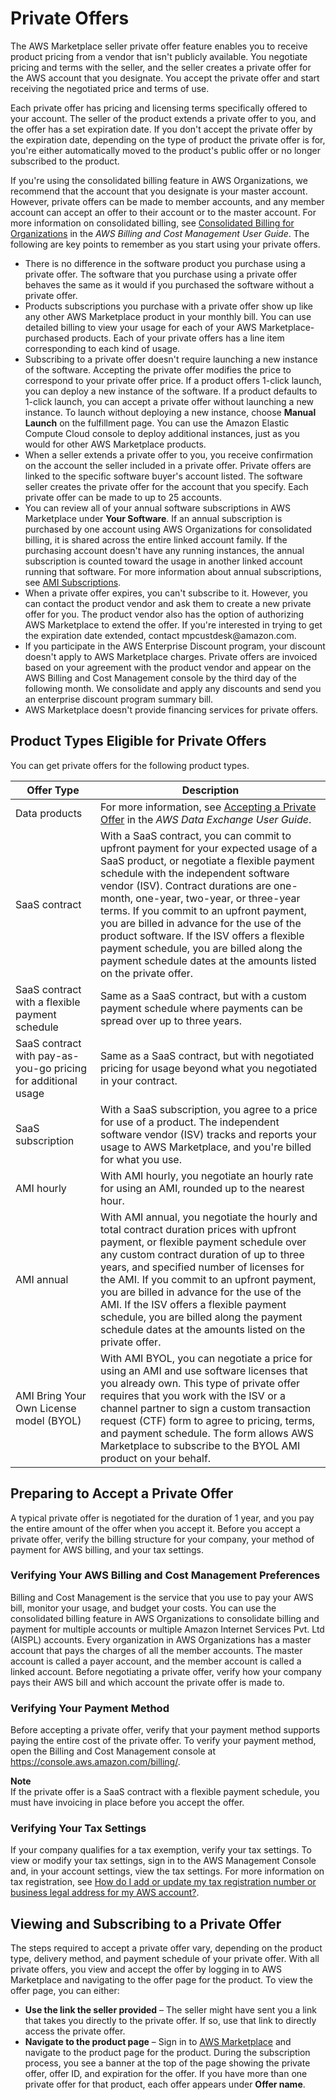 # Private Offers<a name="buyer-private-offers"></a>

 The AWS Marketplace seller private offer feature enables you to receive product pricing from a vendor that isn't publicly available\. You negotiate pricing and terms with the seller, and the seller creates a private offer for the AWS account that you designate\. You accept the private offer and start receiving the negotiated price and terms of use\. 

Each private offer has pricing and licensing terms specifically offered to your account\. The seller of the product extends a private offer to you, and the offer has a set expiration date\. If you don't accept the private offer by the expiration date, depending on the type of product the private offer is for, you're either automatically moved to the product's public offer or no longer subscribed to the product\. 

If you're using the consolidated billing feature in AWS Organizations, we recommend that the account that you designate is your master account\. However, private offers can be made to member accounts, and any member account can accept an offer to their account or to the master account\. For more information on consolidated billing, see [Consolidated Billing for Organizations](https://docs.aws.amazon.com/awsaccountbilling/latest/aboutv2/consolidated-billing.html) in the *AWS Billing and Cost Management User Guide*\. The following are key points to remember as you start using your private offers\.
+ There is no difference in the software product you purchase using a private offer\. The software that you purchase using a private offer behaves the same as it would if you purchased the software without a private offer\.
+ Products subscriptions you purchase with a private offer show up like any other AWS Marketplace product in your monthly bill\. You can use detailed billing to view your usage for each of your AWS Marketplace\-purchased products\. Each of your private offers has a line item corresponding to each kind of usage\.
+ Subscribing to a private offer doesn't require launching a new instance of the software\. Accepting the private offer modifies the price to correspond to your private offer price\. If a product offers 1\-click launch, you can deploy a new instance of the software\. If a product defaults to 1\-click launch, you can accept a private offer without launching a new instance\. To launch without deploying a new instance, choose **Manual Launch** on the fulfillment page\. You can use the Amazon Elastic Compute Cloud console to deploy additional instances, just as you would for other AWS Marketplace products\.
+  When a seller extends a private offer to you, you receive confirmation on the account the seller included in a private offer\. Private offers are linked to the specific software buyer's account listed\. The software seller creates the private offer for the account that you specify\. Each private offer can be made to up to 25 accounts\.
+  You can review all of your annual software subscriptions in AWS Marketplace under **Your Software**\. If an annual subscription is purchased by one account using AWS Organizations for consolidated billing, it is shared across the entire linked account family\. If the purchasing account doesn't have any running instances, the annual subscription is counted toward the usage in another linked account running that software\. For more information about annual subscriptions, see [AMI Subscriptions](buyer-ami-subscriptions.md)\.
+  When a private offer expires, you can't subscribe to it\. However, you can contact the product vendor and ask them to create a new private offer for you\. The product vendor also has the option of authorizing AWS Marketplace to extend the offer\. If you're interested in trying to get the expiration date extended, contact mpcustdesk@amazon\.com\. 
+ If you participate in the AWS Enterprise Discount program, your discount doesn't apply to AWS Marketplace charges\. Private offers are invoiced based on your agreement with the product vendor and appear on the AWS Billing and Cost Management console by the third day of the following month\. We consolidate and apply any discounts and send you an enterprise discount program summary bill\.
+  AWS Marketplace doesn't provide financing services for private offers\. 

## Product Types Eligible for Private Offers<a name="buyer-private-offers-types"></a>

You can get private offers for the following product types\.


| Offer Type | Description | 
| --- | --- | 
| Data products | For more information, see [Accepting a Private Offer](https://docs.aws.amazon.com/data-exchange/latest/userguide/subscribe-to-private-offer.html) in the *AWS Data Exchange User Guide*\. | 
|  SaaS contract  |  With a SaaS contract, you can commit to upfront payment for your expected usage of a SaaS product, or negotiate a flexible payment schedule with the independent software vendor \(ISV\)\. Contract durations are one\-month, one\-year, two\-year, or three\-year terms\. If you commit to an upfront payment, you are billed in advance for the use of the product software\. If the ISV offers a flexible payment schedule, you are billed along the payment schedule dates at the amounts listed on the private offer\.  | 
|  SaaS contract with a flexible payment schedule  |  Same as a SaaS contract, but with a custom payment schedule where payments can be spread over up to three years\.  | 
|  SaaS contract with pay\-as\-you\-go pricing for additional usage  |  Same as a SaaS contract, but with negotiated pricing for usage beyond what you negotiated in your contract\.  | 
|  SaaS subscription  |  With a SaaS subscription, you agree to a price for use of a product\. The independent software vendor \(ISV\) tracks and reports your usage to AWS Marketplace, and you're billed for what you use\.   | 
|  AMI hourly  |  With AMI hourly, you negotiate an hourly rate for using an AMI, rounded up to the nearest hour\.   | 
|  AMI annual  |  With AMI annual, you negotiate the hourly and total contract duration prices with upfront payment, or flexible payment schedule over any custom contract duration of up to three years, and specified number of licenses for the AMI\. If you commit to an upfront payment, you are billed in advance for the use of the AMI\. If the ISV offers a flexible payment schedule, you are billed along the payment schedule dates at the amounts listed on the private offer\.  | 
|  AMI Bring Your Own License model \(BYOL\)  |  With AMI BYOL, you can negotiate a price for using an AMI and use software licenses that you already own\. This type of private offer requires that you work with the ISV or a channel partner to sign a custom transaction request \(CTF\) form to agree to pricing, terms, and payment schedule\. The form allows AWS Marketplace to subscribe to the BYOL AMI product on your behalf\.   | 

## Preparing to Accept a Private Offer<a name="buyer-private-offers-prerequsite-steps"></a>

A typical private offer is negotiated for the duration of 1 year, and you pay the entire amount of the offer when you accept it\. Before you accept a private offer, verify the billing structure for your company, your method of payment for AWS billing, and your tax settings\.

### Verifying Your AWS Billing and Cost Management Preferences<a name="buyer-private-offers-prerequsite-steps-billing"></a>

Billing and Cost Management is the service that you use to pay your AWS bill, monitor your usage, and budget your costs\. You can use the consolidated billing feature in AWS Organizations to consolidate billing and payment for multiple accounts or multiple Amazon Internet Services Pvt\. Ltd \(AISPL\) accounts\. Every organization in AWS Organizations has a master account that pays the charges of all the member accounts\. The master account is called a payer account, and the member account is called a linked account\. Before negotiating a private offer, verify how your company pays their AWS bill and which account the private offer is made to\. 

### Verifying Your Payment Method<a name="buyer-private-offers-prerequsite-steps-payment-method"></a>

Before accepting a private offer, verify that your payment method supports paying the entire cost of the private offer\. To verify your payment method, open the Billing and Cost Management console at [https://console\.aws\.amazon\.com/billing/](https://console.aws.amazon.com/billing/)\.

**Note**  
If the private offer is a SaaS contract with a flexible payment schedule, you must have invoicing in place before you accept the offer\.

### Verifying Your Tax Settings<a name="buyer-private-offers-prerequsite-steps-tax-settings"></a>

If your company qualifies for a tax exemption, verify your tax settings\. To view or modify your tax settings, sign in to the AWS Management Console and, in your account settings, view the tax settings\. For more information on tax registration, see [How do I add or update my tax registration number or business legal address for my AWS account?](https://aws.amazon.com/premiumsupport/knowledge-center/update-tax-registration-number/)\.

## Viewing and Subscribing to a Private Offer<a name="buyer-private-offers-subscribing"></a>

The steps required to accept a private offer vary, depending on the product type, delivery method, and payment schedule of your private offer\. With all private offers, you view and accept the offer by logging in to AWS Marketplace and navigating to the offer page for the product\. To view the offer page, you can either:
+ **Use the link the seller provided** – The seller might have sent you a link that takes you directly to the private offer\. If so, use that link to directly access the private offer\.
+ **Navigate to the product page** – Sign in to [AWS Marketplace](https://aws.amazon.com/marketplace) and navigate to the product page for the product\. During the subscription process, you see a banner at the top of the page showing the private offer, offer ID, and expiration for the offer\. If you have more than one private offer for that product, each offer appears under **Offer name**\.